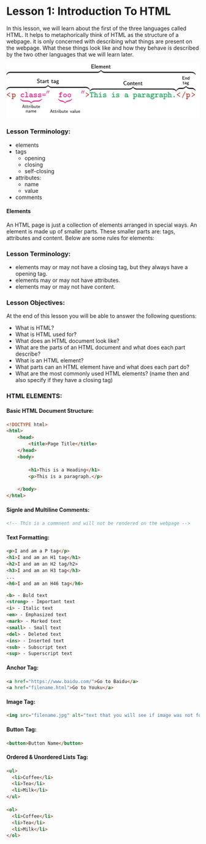 # Lesson 1: Introduction To HTML

<p>
In this lesson, we will learn about the first of the three languages called HTML. It helps to metaphorically think of HTML as the structure of a webpage. it is only concerned with describing what things are present on the webpage. What these things look like and how they behave is described by the two other languages that we will learn later. 
</p>

![](./static/image/elemtn-anatomy.png)

### Lesson Terminology:
- elements 
- tags
    - opening
    - closing
    - self-closing
- attributes:
    - name
    - value
- comments

#### Elements
<p>
An HTML page is just a collection of elements arranged in special ways. An element is made up of smaller parts. These smaller parts are: tags, attributes and content.
Below are some rules for elements:
</p>

### Lesson Terminology:
- elements may or may not have a closing tag, but they always have a opening tag.
- elements may or may not have attributes.
- elements may or may not have content. 

### Lesson Objectives:
At the end of this lesson you will be able to answer the following questions:
- What is HTML?
- What is HTML used for?
- What does an HTML document look like?
- What are the parts of an HTML document and what does each part describe?
- What is an HTML element?
- What parts can an HTML element have and what does each part do?
- What are the most commonly used HTML elements? (name then and also specify if they have a closing tag)

### HTML ELEMENTS:

#### Basic HTML Document Structure:
```html 
<!DOCTYPE html>
<html>
    <head>
        <title>Page Title</title>
    </head>
    <body>

        <h1>This is a Heading</h1>
        <p>This is a paragraph.</p>

    </body>
</html>
```

#### Signle and Multiline Comments:
```html 
<!-- This is a commnent and will not be rendered on the webpage -->
```

#### Text Formatting:
```html 
<p>I and am a P tag</p>
<h1>I and am an H1 tag</h1>
<h2>I and am an H2 tag/h2>
<h3>I and am an H3 tag</h3>
...
<h6>I and am an H46 tag</h6>
```

```html 
<b> - Bold text
<strong> - Important text
<i> - Italic text
<em> - Emphasized text
<mark> - Marked text
<small> - Small text
<del> - Deleted text
<ins> - Inserted text
<sub> - Subscript text
<sup> - Superscript text
```


#### Anchor Tag:
```html 
<a href="https://www.baidu.com/">Go to Baidu</a>
<a href="filename.html">Go to Youku</a>
```

#### Image Tag:
```html 
<img src="filename.jpg" alt="text that you will see if image was not found" width="104" height="142">
```

#### Button Tag:
```html 
<button>Button Name</button>
```

#### Ordered & Unordered Lists Tag:
```html 
<ul>
  <li>Coffee</li>
  <li>Tea</li>
  <li>Milk</li>
</ul>

<ol>
  <li>Coffee</li>
  <li>Tea</li>
  <li>Milk</li>
</ol>
```

